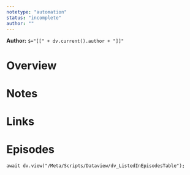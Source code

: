 ```yaml
---
notetype: "automation"
status: "incomplete"
author: ""
---
```


**Author:** `$="[[" + dv.current().author + "]]"`

# Overview


# Notes


# Links


# Episodes
```dataviewjs
await dv.view("/Meta/Scripts/Dataview/dv_ListedInEpisodesTable");
```
